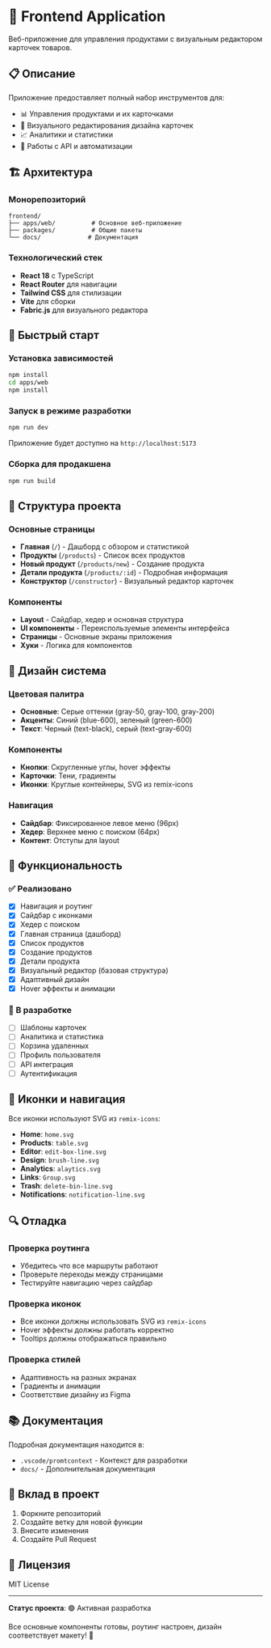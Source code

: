 # 🚀 Frontend Application

Веб-приложение для управления продуктами с визуальным редактором карточек товаров.

## 📋 Описание

Приложение предоставляет полный набор инструментов для:
- 📊 Управления продуктами и их карточками
- 🎨 Визуального редактирования дизайна карточек
- 📈 Аналитики и статистики
- 🔧 Работы с API и автоматизации

## 🏗️ Архитектура

### Монорепозиторий
```
frontend/
├── apps/web/          # Основное веб-приложение
├── packages/          # Общие пакеты
└── docs/             # Документация
```

### Технологический стек
- **React 18** с TypeScript
- **React Router** для навигации
- **Tailwind CSS** для стилизации
- **Vite** для сборки
- **Fabric.js** для визуального редактора

## 🚀 Быстрый старт

### Установка зависимостей
```bash
npm install
cd apps/web
npm install
```

### Запуск в режиме разработки
```bash
npm run dev
```

Приложение будет доступно на `http://localhost:5173`

### Сборка для продакшена
```bash
npm run build
```

## 📁 Структура проекта

### Основные страницы
- **Главная** (`/`) - Дашборд с обзором и статистикой
- **Продукты** (`/products`) - Список всех продуктов
- **Новый продукт** (`/products/new`) - Создание продукта
- **Детали продукта** (`/products/:id`) - Подробная информация
- **Конструктор** (`/constructor`) - Визуальный редактор карточек

### Компоненты
- **Layout** - Сайдбар, хедер и основная структура
- **UI компоненты** - Переиспользуемые элементы интерфейса
- **Страницы** - Основные экраны приложения
- **Хуки** - Логика для компонентов

## 🎨 Дизайн система

### Цветовая палитра
- **Основные**: Серые оттенки (gray-50, gray-100, gray-200)
- **Акценты**: Синий (blue-600), зеленый (green-600)
- **Текст**: Черный (text-black), серый (text-gray-600)

### Компоненты
- **Кнопки**: Скругленные углы, hover эффекты
- **Карточки**: Тени, градиенты
- **Иконки**: Круглые контейнеры, SVG из remix-icons

### Навигация
- **Сайдбар**: Фиксированное левое меню (96px)
- **Хедер**: Верхнее меню с поиском (64px)
- **Контент**: Отступы для layout

## 🔧 Функциональность

### ✅ Реализовано
- [x] Навигация и роутинг
- [x] Сайдбар с иконками
- [x] Хедер с поиском
- [x] Главная страница (дашборд)
- [x] Список продуктов
- [x] Создание продуктов
- [x] Детали продукта
- [x] Визуальный редактор (базовая структура)
- [x] Адаптивный дизайн
- [x] Hover эффекты и анимации

### 🚧 В разработке
- [ ] Шаблоны карточек
- [ ] Аналитика и статистика
- [ ] Корзина удаленных
- [ ] Профиль пользователя
- [ ] API интеграция
- [ ] Аутентификация

## 🎯 Иконки и навигация

Все иконки используют SVG из `remix-icons`:
- **Home**: `home.svg`
- **Products**: `table.svg`
- **Editor**: `edit-box-line.svg`
- **Design**: `brush-line.svg`
- **Analytics**: `alaytics.svg`
- **Links**: `Group.svg`
- **Trash**: `delete-bin-line.svg`
- **Notifications**: `notification-line.svg`

## 🔍 Отладка

### Проверка роутинга
- Убедитесь что все маршруты работают
- Проверьте переходы между страницами
- Тестируйте навигацию через сайдбар

### Проверка иконок
- Все иконки должны использовать SVG из `remix-icons`
- Hover эффекты должны работать корректно
- Tooltips должны отображаться правильно

### Проверка стилей
- Адаптивность на разных экранах
- Градиенты и анимации
- Соответствие дизайну из Figma

## 📚 Документация

Подробная документация находится в:
- `.vscode/promtcontext` - Контекст для разработки
- `docs/` - Дополнительная документация

## 🤝 Вклад в проект

1. Форкните репозиторий
2. Создайте ветку для новой функции
3. Внесите изменения
4. Создайте Pull Request

## 📄 Лицензия

MIT License

---

**Статус проекта**: 🟢 Активная разработка

Все основные компоненты готовы, роутинг настроен, дизайн соответствует макету! 🚀 
